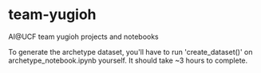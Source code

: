 # team-yugioh
AI@UCF team yugioh projects and notebooks

To generate the archetype dataset, you'll have to run 'create_dataset()' on archetype_notebook.ipynb yourself. It should take ~3 hours to complete.
